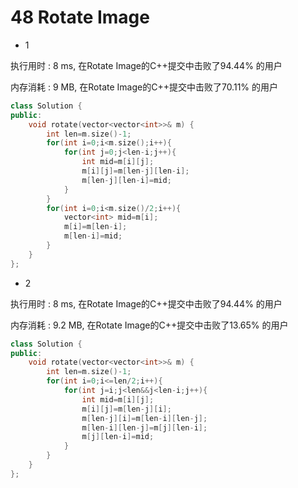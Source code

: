 # 48 Rotate Image

- 1

执行用时 : 8 ms, 在Rotate Image的C++提交中击败了94.44% 的用户

内存消耗 : 9 MB, 在Rotate Image的C++提交中击败了70.11% 的用户

```c++
class Solution {
public:
    void rotate(vector<vector<int>>& m) {
        int len=m.size()-1;
        for(int i=0;i<m.size();i++){
            for(int j=0;j<len-i;j++){
                int mid=m[i][j];
                m[i][j]=m[len-j][len-i];
                m[len-j][len-i]=mid;
            }
        }
        for(int i=0;i<m.size()/2;i++){
            vector<int> mid=m[i];
            m[i]=m[len-i];
            m[len-i]=mid;
        }
    }
};
```

- 2

执行用时 : 8 ms, 在Rotate Image的C++提交中击败了94.44% 的用户

内存消耗 : 9.2 MB, 在Rotate Image的C++提交中击败了13.65% 的用户

```c++
class Solution {
public:
    void rotate(vector<vector<int>>& m) {
        int len=m.size()-1;
        for(int i=0;i<=len/2;i++){
            for(int j=i;j<len&&j<len-i;j++){
                int mid=m[i][j];
                m[i][j]=m[len-j][i];
                m[len-j][i]=m[len-i][len-j];
                m[len-i][len-j]=m[j][len-i];
                m[j][len-i]=mid;
            }
        }
    }
};
```

